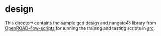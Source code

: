 # design

This directory contains the sample gcd design and nangate45 library from [OpenROAD-flow-scripts](https://github.com/The-OpenROAD-Project/OpenROAD-flow-scripts/tree/master) for running the training and testing scripts in [src](../src).